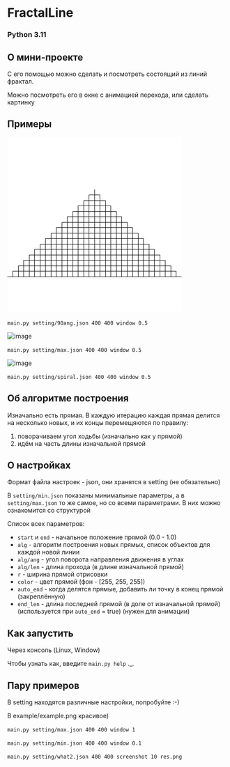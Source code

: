 # FractalLine 
### Python 3.11

## О мини-проекте

С его помощью можно сделать и посмотреть состоящий из линий фрактал.

Можно посмотреть его в окне с анимацией перехода, или сделать картинку

## Примеры

![image](example/ex1.png)

```main.py setting/90ang.json 400 400 window 0.5```

![image](example/ex2.png)

```main.py setting/max.json 400 400 window 0.5```

![image](example/ex3.png)

```main.py setting/spiral.json 400 400 window 0.5```

## Об алгоритме построения

Изначально есть прямая. В каждую итерацию каждая прямая делится на несколько новых, и их концы перемещяются по правилу:

1) поворачиваем угол ходьбы (изначально как у прямой)
2) идём на часть длины изначальной прямой

## О настройках

Формат файла настроек - json, они хранятся в setting (не обязательно)

В ```setting/min.json``` показаны минимальные параметры, а в ```setting/max.json``` то же самое, но со всеми параметрами. В них можно ознакомится со структурой

Список всех параметров:

- ```start``` и ```end``` - начальное положение прямой (0.0 - 1.0)
- ```alg``` - алгоритм построения новых прямых, список объектов для каждой новой линии
- ```alg/ang``` - угол поворота направления движения в углах
- ```alg/len``` - длина прохода (в длине изначальной прямой)
- ```r``` - ширина прямой отрисовки
- ```color``` - цвет прямой (фон - \[255, 255, 255\])
- ```auto_end``` - когда делятся прямые, добавить ли точку в конец прямой (закреплённую)
- ```end_len``` - длина последней прямой (в доле от изначальной прямой) (используется при ```auto_end``` = true) (нужен для анимации)

## Как запустить

Через консоль (Linux, Window)

Чтобы узнать как, введите ```main.py help``` ._.

## Пару примеров

В setting находятся различные настройки, попробуйте :-)

В example/example.png красивое)

```main.py setting/max.json 400 400 window 1```

```main.py setting/min.json 400 400 window 0.1```

```main.py setting/what2.json 400 400 screenshot 10 res.png```
